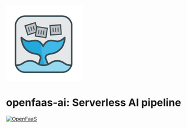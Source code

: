 ![](doc/images/openfaas.png)

# openfaas-ai: Serverless AI pipeline

[![OpenFaaS](https://img.shields.io/badge/openfaas-cloud-blue.svg)](https://www.openfaas.com)
